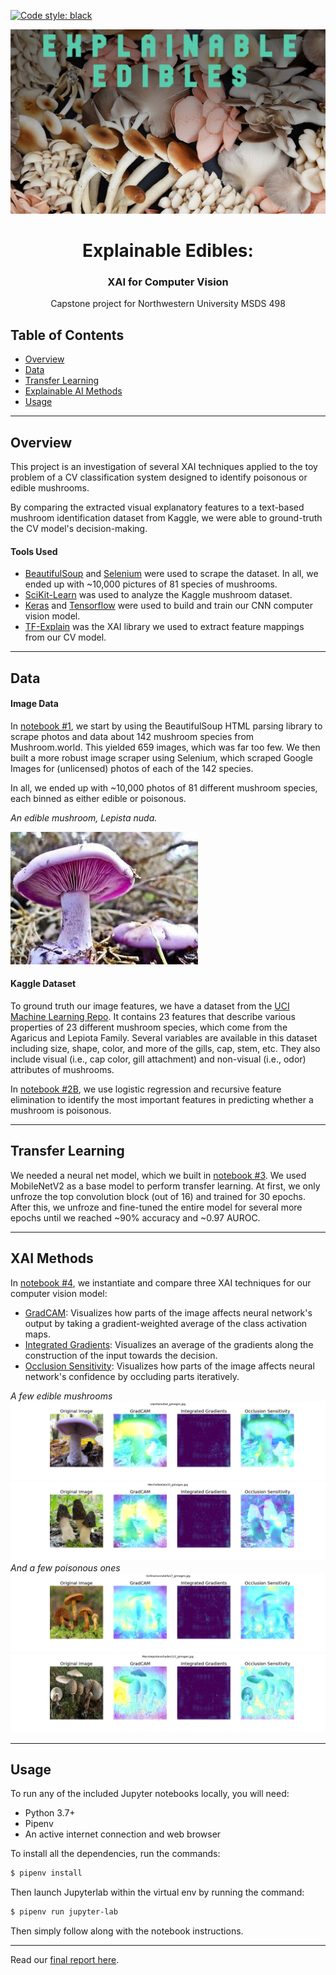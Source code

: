 [![Code style: black](https://img.shields.io/badge/code%20style-black-000000.svg)](https://github.com/psf/black)

<!-- HEADER -->
![Header Image](./assets/cover_image.jpg)

<p align="center">
  <h1 align="center">Explainable Edibles:</h1>
  <h3 align="center">XAI for Computer Vision</h3>
  <p align="center">
     Capstone project for Northwestern University MSDS 498
</p>


## Table of Contents
* [Overview](#overview)
* [Data](#data)
* [Transfer Learning](#transfer-learning)
* [Explainable AI Methods](#xai-methods)
* [Usage](#usage)


---
## Overview
This project is an investigation of several XAI techniques applied to the toy problem of a CV classification system designed to identify poisonous or edible mushrooms.

By comparing the extracted visual explanatory features to a text-based mushroom identification dataset from Kaggle, we were able to ground-truth the CV model's decision-making.


#### Tools Used
* [BeautifulSoup](https://www.crummy.com/software/BeautifulSoup/bs4/doc/) and [Selenium](https://www.selenium.dev/) were used to scrape the dataset. In all, we ended up with ~10,000 pictures of 81 species of mushrooms.
* [SciKit-Learn](https://scikit-learn.org/) was used to analyze the Kaggle mushroom dataset.
* [Keras](https://keras.io/) and [Tensorflow](https://www.tensorflow.org/) were used to build and train our CNN computer vision model.
* [TF-Explain](https://github.com/sicara/tf-explain) was the XAI library we used to extract feature mappings from our CV model.
---
## Data

#### Image Data
In [notebook #1](./1_Image_scraper.ipynb), we start by using the BeautifulSoup HTML parsing library to scrape photos and data about 142 mushroom species from Mushroom.world. This yielded 659 images, which was far too few. We then built a more robust image scraper using Selenium, which scraped Google Images for (unlicensed) photos of each of the 142 species.

In all, we ended up with ~10,000 photos of 81 different mushroom species, each binned as either edible or poisonous.

*An edible mushroom, Lepista nuda.*

![edible](./assets/edible.jpg)


#### Kaggle Dataset
To ground truth our image features, we have a dataset from the [UCI Machine Learning Repo](https://archive.ics.uci.edu/ml/datasets/mushroom). It contains 23 features that describe various properties of 23 different mushroom species, which come from the Agaricus and Lepiota Family. Several variables are available in this dataset including size, shape, color, and more of the gills, cap, stem, etc. They also include visual (i.e., cap color, gill attachment) and non-visual (i.e., odor) attributes of mushrooms.

In [notebook #2B](./2B_Kaggle_dataset_classification), we use logistic regression and recursive feature elimination to identify the most important features in predicting whether a mushroom is poisonous.

---
## Transfer Learning
We needed a neural net model, which we built in [notebook #3](./3_CV_model_training.ipynb).
We used MobileNetV2 as a base model to perform transfer learning. At first, we only unfroze the top convolution block (out of 16) and trained for 30 epochs. After this, we unfroze and fine-tuned the entire model for several more epochs until we reached ~90% accuracy and ~0.97 AUROC.

---
## XAI Methods
In [notebook #4](./4_XAI_technique_exploration.ipynb), we instantiate and compare three XAI techniques for our computer vision model:
* [GradCAM](https://github.com/sicara/tf-explain#grad-cam): Visualizes how parts of the image affects neural network's output by taking a gradient-weighted average of the class activation maps.
* [Integrated Gradients](https://github.com/sicara/tf-explain#integrated-gradients): Visualizes an average of the gradients along the construction of the input towards the decision.
* [Occlusion Sensitivity](https://github.com/sicara/tf-explain#occlusion-sensitivity): Visualizes how parts of the image affects neural network's confidence by occluding parts iteratively.

*A few edible mushrooms*
![XAI pic 1](./assets/xai_comparison_edible_8.png)
![XAI pic 2](./assets/xai_comparison_edible_7.png)
*And a few poisonous ones*
![XAI pic 3](./assets/xai_comparison_poisonous_7.png)
![XAI pic 4](./assets/xai_comparison_poisonous_9.png)

---
## Usage
To run any of the included Jupyter notebooks locally, you will need:
* Python 3.7+
* Pipenv
* An active internet connection and web browser

To install all the dependencies, run the commands:
```sh
$ pipenv install
```

Then launch Jupyterlab within the virtual env by running the command:
```sh
$ pipenv run jupyter-lab
```
Then simply follow along with the notebook instructions.

---
Read our [final report here](./assets/Final_report.pdf).
